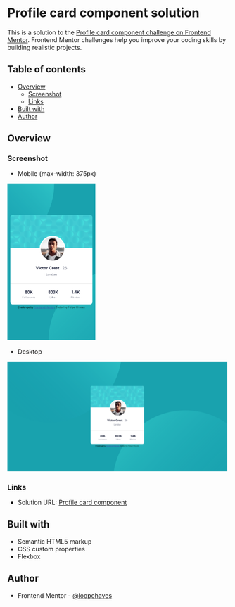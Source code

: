 # Profile card component solution

This is a solution to the [Profile card component challenge on Frontend Mentor](https://www.frontendmentor.io/challenges/profile-card-component-cfArpWshJ). Frontend Mentor challenges help you improve your coding skills by building realistic projects. 

## Table of contents

- [Overview](#overview)
  - [Screenshot](#screenshot)
  - [Links](#links)
- [Built with](#built-with)
- [Author](#author)

## Overview

### Screenshot

- Mobile (max-width: 375px)

<img src='../../src/img/screenshots/profile-card-component-mobile.png' width='200'>

- Desktop

<img src='../../src/img/screenshots/profile-card-component-desktop.png' width='500'>

### Links

- Solution URL: [Profile card component](https://loopchaves.github.io/challenges/solutions/profile-card-component)

## Built with

- Semantic HTML5 markup
- CSS custom properties
- Flexbox

## Author

- Frontend Mentor - [@loopchaves](https://www.frontendmentor.io/profile/loopchaves)
